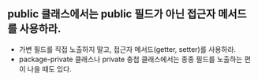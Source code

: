 ## public 클래스에서는 public 필드가 아닌 접근자 메서드를 사용하라.

 - 가변 필드를 직접 노출하지 말고, 접근자 메서드(getter, setter)를 사용하라.
 - package-private 클래스나 private 충첩 클래스에서는 종종 필드를 노출하는 편이 나을 때도 있다.
